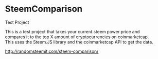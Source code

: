 # SteemComparison

Test Project

This is a test project that takes your current steem power price and compares it to the top X amount of cryptocurrencies on coinmarketcap.
This uses the Steem.JS library and the coinmarketcap API to get the data.

http://randomsteemit.com/steem-comparison/
